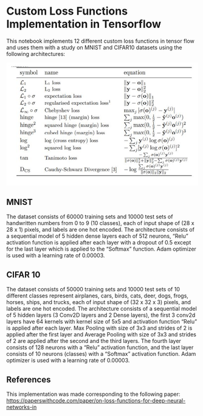 # Custom Loss Functions Implementation in Tensorflow
This notebook implements 12 different custom loss functions in tensor flow and uses them with a study on MNIST and CIFAR10 datasets using the following architectures:


<p align="center">
  <img src="Images/loss_functions.png"/>
  <br/>
</p>


## MNIST
The dataset consists of 60000 training sets and 10000 test sets of handwritten numbers
from 0 to 9 (10 classes), each of input shape of (28 x 28 x 1) pixels, and labels are one
hot encoded.
The architecture consists of a sequential model of 5 hidden dense layers each of 512
neurons, “Relu” activation function is applied after each layer with a dropout of 0.5
except for the last layer which is applied to the “Softmax” function.
Adam optimizer is used with a learning rate of 0.00003.

## CIFAR 10
The dataset consists of 50000 training sets and 10000 test sets of 10 different classes
represent airplanes, cars, birds, cats, deer, dogs, frogs, horses, ships, and trucks, each of
input shape of (32 x 32 x 3) pixels, and labels are one hot encoded.
The architecture consists of a sequential model of 5 hidden layers (3 Conv2D layers and
2 Dense layers), the first 3 conv2d layers have 64 kernels with kernel size of 5x5 and
activation function “Relu” is applied after each layer.
Max Pooling with size of 3x3 and strides of 2 is applied after the first layer and Average
Pooling with size of 3x3 and strides of 2 are applied after the second and the third layers.
The fourth layer consists of 128 neurons with a “Relu” activation function, and the last
layer consists of 10 neurons (classes) with a “Softmax” activation function.
Adam optimizer is used with a learning rate of 0.00003.

## References
This implementation was made corresponding to the following paper:
https://paperswithcode.com/paper/on-loss-functions-for-deep-neural-networks-in